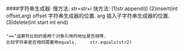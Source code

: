 ####字符串生成器:
	慢方法:
		str=str+i
	快方法:
		(1)str.append(i)
		(2)insert(int offset,arg)
			offset  字符串生成器的位置.
			arg		插入子字符串生成器的位置.
		(3)delete(int start int end)
####
	"=="运算符比较的是两个对象引用的地址是否相等.
	比较字符串是否相同需要用equals.		str.equals(str2)